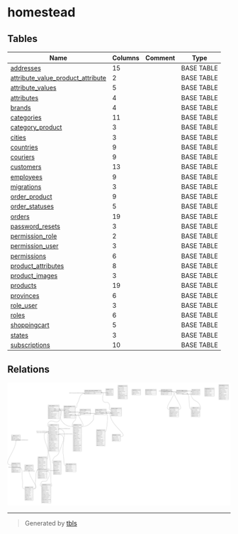 # homestead

## Tables

| Name | Columns | Comment | Type |
| ---- | ------- | ------- | ---- |
| [addresses](addresses.md) | 15 |  | BASE TABLE |
| [attribute_value_product_attribute](attribute_value_product_attribute.md) | 2 |  | BASE TABLE |
| [attribute_values](attribute_values.md) | 5 |  | BASE TABLE |
| [attributes](attributes.md) | 4 |  | BASE TABLE |
| [brands](brands.md) | 4 |  | BASE TABLE |
| [categories](categories.md) | 11 |  | BASE TABLE |
| [category_product](category_product.md) | 3 |  | BASE TABLE |
| [cities](cities.md) | 3 |  | BASE TABLE |
| [countries](countries.md) | 9 |  | BASE TABLE |
| [couriers](couriers.md) | 9 |  | BASE TABLE |
| [customers](customers.md) | 13 |  | BASE TABLE |
| [employees](employees.md) | 9 |  | BASE TABLE |
| [migrations](migrations.md) | 3 |  | BASE TABLE |
| [order_product](order_product.md) | 9 |  | BASE TABLE |
| [order_statuses](order_statuses.md) | 5 |  | BASE TABLE |
| [orders](orders.md) | 19 |  | BASE TABLE |
| [password_resets](password_resets.md) | 3 |  | BASE TABLE |
| [permission_role](permission_role.md) | 2 |  | BASE TABLE |
| [permission_user](permission_user.md) | 3 |  | BASE TABLE |
| [permissions](permissions.md) | 6 |  | BASE TABLE |
| [product_attributes](product_attributes.md) | 8 |  | BASE TABLE |
| [product_images](product_images.md) | 3 |  | BASE TABLE |
| [products](products.md) | 19 |  | BASE TABLE |
| [provinces](provinces.md) | 6 |  | BASE TABLE |
| [role_user](role_user.md) | 3 |  | BASE TABLE |
| [roles](roles.md) | 6 |  | BASE TABLE |
| [shoppingcart](shoppingcart.md) | 5 |  | BASE TABLE |
| [states](states.md) | 3 |  | BASE TABLE |
| [subscriptions](subscriptions.md) | 10 |  | BASE TABLE |

## Relations

![er](schema.svg)

---

> Generated by [tbls](https://github.com/k1LoW/tbls)
